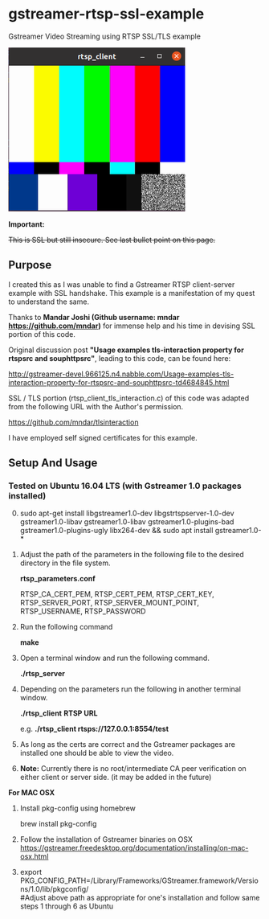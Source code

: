 # gstreamer-rtsp-ssl-example
Gstreamer Video Streaming using RTSP SSL/TLS example

![alt text]( https://github.com/enthusiasticgeek/gstreamer-rtsp-ssl-example/blob/master/gst_test.png "example output")

**Important:**

~~This is SSL but still insecure. See last bullet point on this page.~~

## Purpose
I created this as I was unable to find a Gstreamer RTSP client-server example with SSL handshake. This example is a manifestation of my quest to understand the same.

Thanks to **Mandar Joshi (Github username: mndar https://github.com/mndar)** for immense help and his time in devising SSL portion of this code.

Original discussion post **"Usage examples tls-interaction property for rtspsrc and souphttpsrc"**, leading to this code, can be found here:

http://gstreamer-devel.966125.n4.nabble.com/Usage-examples-tls-interaction-property-for-rtspsrc-and-souphttpsrc-td4684845.html

SSL / TLS portion (rtsp_client_tls_interaction.c) of this code was adapted from the following URL with the Author's permission.

https://github.com/mndar/tlsinteraction

I have employed self signed certificates for this example.

## Setup And Usage

### Tested on Ubuntu 16.04 LTS (with Gstreamer 1.0 packages installed)

0. sudo apt-get install libgstreamer1.0-dev libgstrtspserver-1.0-dev gstreamer1.0-libav gstreamer1.0-libav gstreamer1.0-plugins-bad gstreamer1.0-plugins-ugly libx264-dev && sudo apt install gstreamer1.0-*

1. Adjust the path of the parameters in the following file to the desired directory in the file system.

   **rtsp_parameters.conf**
      
   RTSP_CA_CERT_PEM, RTSP_CERT_PEM, RTSP_CERT_KEY, RTSP_SERVER_PORT, RTSP_SERVER_MOUNT_POINT, RTSP_USERNAME, RTSP_PASSWORD

2. Run the following command

   **make**

3. Open a terminal window and run the following command.

   **./rtsp_server**

4. Depending on the parameters run the following in another terminal window.
   
   **./rtsp_client** **RTSP URL**

   e.g. 
   **./rtsp_client rtsps://127.0.0.1:8554/test**

5. As long as the certs are correct and the Gstreamer packages are installed one should be able to view the video.

6. **Note:** Currently there is no root/intermediate CA peer verification on either client or server side. (it may be added in the future)

**For MAC OSX**

1. Install pkg-config using homebrew
    
    brew install pkg-config
    
2. Follow the installation of Gstreamer binaries on OSX https://gstreamer.freedesktop.org/documentation/installing/on-mac-osx.html

3. export PKG_CONFIG_PATH=/Library/Frameworks/GStreamer.framework/Versions/1.0/lib/pkgconfig/  
   #Adjust above path as appropriate for one's installation and follow same steps 1 through 6 as Ubuntu 
